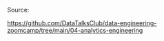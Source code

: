 Source:

https://github.com/DataTalksClub/data-engineering-zoomcamp/tree/main/04-analytics-engineering
